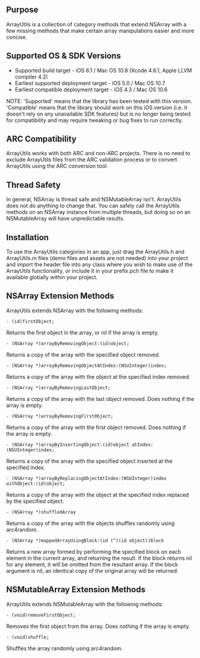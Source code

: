 Purpose
--------------

ArrayUtils is a collection of category methods that extend NSArray with a few missing methods that make certain array manipulations easier and more concise.


Supported OS & SDK Versions
-----------------------------

* Supported build target - iOS 6.1 / Mac OS 10.8 (Xcode 4.6.1, Apple LLVM compiler 4.2)
* Earliest supported deployment target - iOS 5.0 / Mac OS 10.7
* Earliest compatible deployment target - iOS 4.3 / Mac OS 10.6

NOTE: 'Supported' means that the library has been tested with this version. 'Compatible' means that the library should work on this iOS version (i.e. it doesn't rely on any unavailable SDK features) but is no longer being tested for compatibility and may require tweaking or bug fixes to run correctly.


ARC Compatibility
------------------

ArrayUtils works with both ARC and non-ARC projects. There is no need to exclude ArrayUtils files from the ARC validation process or to convert ArrayUtils using the ARC conversion tool.


Thread Safety
--------------

In general, NSArray is thread safe and NSMutableArray isn't. ArrayUtils does not do anything to change that. You can safely call the ArrayUtils methods on an NSArray instance from multiple threads, but doing so on an NSMutableArray will have unpredictable results.


Installation
--------------

To use the ArrayUtils categories in an app, just drag the ArrayUtils.h and ArrayUtils.m files (demo files and assets are not needed) into your project and import the header file into any class where you wish to make use of the ArrayUtils functionality, or include it in your prefix.pch file to make it available globally within your project.


NSArray Extension Methods
----------------------------

ArrayUtils extends NSArray with the following methods:

    - (id)firstObject;
    
Returns the first object in the array, or nil if the array is empty.
    
    - (NSArray *)arrayByRemovingObject:(id)object;
    
Returns a copy of the array with the specified object removed.
    
    - (NSArray *)arrayByRemovingObjectAtIndex:(NSUInteger)index;
    
Returns a copy of the array with the object at the specified index removed.
    
    - (NSArray *)arrayByRemovingLastObject;
    
Returns a copy of the array with the last object removed. Does nothing if the array is empty.
    
    - (NSArray *)arrayByRemovingFirstObject;
    
Returns a copy of the array with the first object removed. Does nothing if the array is empty.
    
    - (NSArray *)arrayByInsertingObject:(id)object atIndex:(NSUInteger)index;
    
Returns a copy of the array with the specified object inserted at the specified index.
    
    - (NSArray *)arrayByReplacingObjectAtIndex:(NSUInteger)index withObject:(id)object;
    
Returns a copy of the array with the object at the specified index replaced by the specified object.

    - (NSArray *)shuffledArray

Returns a copy of the array with the objects shuffles randomly using arc4random.

    - (NSArray *)mappedArrayUsingBlock:(id (^)(id object))block

Returns a new array formed by performing the specified block on each element in the current array, and returning the result. If the block returns nil for any element, it will be omitted from the resultant array. If the block argument is nil, an identical copy of the original array will be returned.
    
    
NSMutableArray Extension Methods
---------------------------------

ArrayUtils extends NSMutableArray with the following methods:

    - (void)removeFirstObject;
    
Removes the first object from the array. Does nothing if the array is empty.

    - (void)shuffle;
    
Shuffles the array randomly using arc4random.
